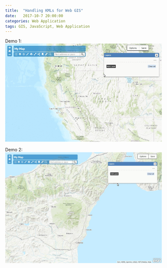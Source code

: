 ```yaml
---
title:  "Handling KMLs for Web GIS"
date:   2017-10-7 20:00:00
categories: Web Application
tags: GIS, JavaScript, Web Application
---
```


Demo 1:
![](/images/demo/kml-by-url.gif)


Demo 2:
![](/images/demo/kml-google.gif)
